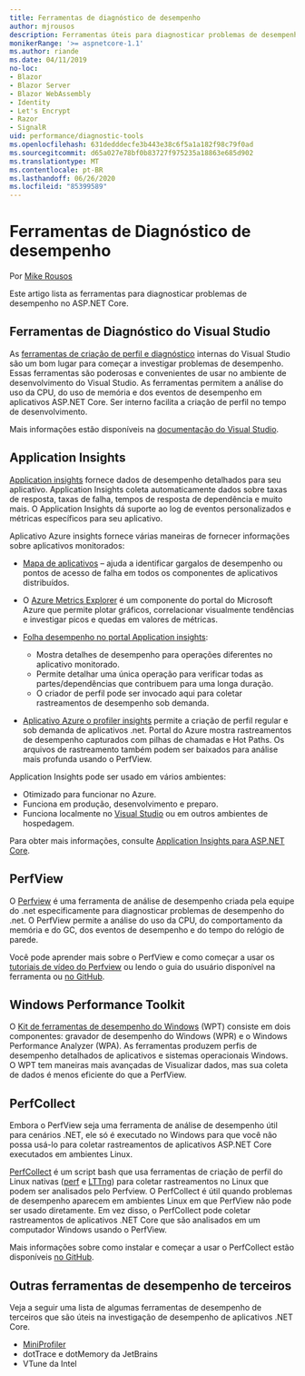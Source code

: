 ```yaml
---
title: Ferramentas de diagnóstico de desempenho
author: mjrousos
description: Ferramentas úteis para diagnosticar problemas de desempenho em aplicativos ASP.NET Core.
monikerRange: '>= aspnetcore-1.1'
ms.author: riande
ms.date: 04/11/2019
no-loc:
- Blazor
- Blazor Server
- Blazor WebAssembly
- Identity
- Let's Encrypt
- Razor
- SignalR
uid: performance/diagnostic-tools
ms.openlocfilehash: 631dedddecfe3b443e38c6f5a1a182f98c79f0ad
ms.sourcegitcommit: d65a027e78bf0b83727f975235a18863e685d902
ms.translationtype: MT
ms.contentlocale: pt-BR
ms.lasthandoff: 06/26/2020
ms.locfileid: "85399589"
---
```

# <a name="performance-diagnostic-tools"></a>Ferramentas de Diagnóstico de desempenho

Por [Mike Rousos](https://github.com/mjrousos)

Este artigo lista as ferramentas para diagnosticar problemas de desempenho no ASP.NET Core.

## <a name="visual-studio-diagnostic-tools"></a>Ferramentas de Diagnóstico do Visual Studio

As [ferramentas de criação de perfil e diagnóstico](/visualstudio/profiling) internas do Visual Studio são um bom lugar para começar a investigar problemas de desempenho. Essas ferramentas são poderosas e convenientes de usar no ambiente de desenvolvimento do Visual Studio. As ferramentas permitem a análise do uso da CPU, do uso de memória e dos eventos de desempenho em aplicativos ASP.NET Core. Ser interno facilita a criação de perfil no tempo de desenvolvimento.

Mais informações estão disponíveis na [documentação do Visual Studio](/visualstudio/profiling/profiling-overview).

## <a name="application-insights"></a>Application Insights

[Application insights](/azure/application-insights/app-insights-overview) fornece dados de desempenho detalhados para seu aplicativo. Application Insights coleta automaticamente dados sobre taxas de resposta, taxas de falha, tempos de resposta de dependência e muito mais. O Application Insights dá suporte ao log de eventos personalizados e métricas específicos para seu aplicativo.

Aplicativo Azure insights fornece várias maneiras de fornecer informações sobre aplicativos monitorados:

- [Mapa de aplicativos](/azure/application-insights/app-insights-app-map) – ajuda a identificar gargalos de desempenho ou pontos de acesso de falha em todos os componentes de aplicativos distribuídos.
- O [Azure Metrics Explorer](/azure/azure-monitor/platform/metrics-getting-started) é um componente do portal do Microsoft Azure que permite plotar gráficos, correlacionar visualmente tendências e investigar picos e quedas em valores de métricas.
- [Folha desempenho no portal Application insights](/azure/application-insights/app-insights-tutorial-performance):

  - Mostra detalhes de desempenho para operações diferentes no aplicativo monitorado.
  - Permite detalhar uma única operação para verificar todas as partes/dependências que contribuem para uma longa duração.
  - O criador de perfil pode ser invocado aqui para coletar rastreamentos de desempenho sob demanda.

- [Aplicativo Azure o profiler insights](/azure/azure-monitor/app/profiler) permite a criação de perfil regular e sob demanda de aplicativos .net.  Portal do Azure mostra rastreamentos de desempenho capturados com pilhas de chamadas e Hot Paths. Os arquivos de rastreamento também podem ser baixados para análise mais profunda usando o PerfView.

Application Insights pode ser usado em vários ambientes:

- Otimizado para funcionar no Azure.
- Funciona em produção, desenvolvimento e preparo.
- Funciona localmente no [Visual Studio](/azure/application-insights/app-insights-visual-studio) ou em outros ambientes de hospedagem.

Para obter mais informações, consulte [Application Insights para ASP.NET Core](/azure/application-insights/app-insights-asp-net-core).

## <a name="perfview"></a>PerfView

O [Perfview](https://github.com/Microsoft/perfview) é uma ferramenta de análise de desempenho criada pela equipe do .net especificamente para diagnosticar problemas de desempenho do .net. O PerfView permite a análise do uso da CPU, do comportamento da memória e do GC, dos eventos de desempenho e do tempo do relógio de parede.

Você pode aprender mais sobre o PerfView e como começar a usar os [tutoriais de vídeo do Perfview](https://channel9.msdn.com/Series/PerfView-Tutorial) ou lendo o guia do usuário disponível na ferramenta ou [no GitHub](https://github.com/Microsoft/perfview).

## <a name="windows-performance-toolkit"></a>Windows Performance Toolkit

O [Kit de ferramentas de desempenho do Windows](/windows-hardware/test/wpt/) (WPT) consiste em dois componentes: gravador de desempenho do Windows (WPR) e o Windows Performance Analyzer (WPA). As ferramentas produzem perfis de desempenho detalhados de aplicativos e sistemas operacionais Windows. O WPT tem maneiras mais avançadas de Visualizar dados, mas sua coleta de dados é menos eficiente do que a PerfView.

## <a name="perfcollect"></a>PerfCollect

Embora o PerfView seja uma ferramenta de análise de desempenho útil para cenários .NET, ele só é executado no Windows para que você não possa usá-lo para coletar rastreamentos de aplicativos ASP.NET Core executados em ambientes Linux.

[PerfCollect](https://github.com/dotnet/coreclr/blob/master/Documentation/project-docs/linux-performance-tracing.md) é um script bash que usa ferramentas de criação de perfil do Linux nativas ([perf](https://perf.wiki.kernel.org/index.php/Main_Page) e [LTTng](https://lttng.org/)) para coletar rastreamentos no Linux que podem ser analisados pelo Perfview. O PerfCollect é útil quando problemas de desempenho aparecem em ambientes Linux em que PerfView não pode ser usado diretamente. Em vez disso, o PerfCollect pode coletar rastreamentos de aplicativos .NET Core que são analisados em um computador Windows usando o PerfView.

Mais informações sobre como instalar e começar a usar o PerfCollect estão disponíveis [no GitHub](https://github.com/dotnet/coreclr/blob/master/Documentation/project-docs/linux-performance-tracing.md).

## <a name="other-third-party-performance-tools"></a>Outras ferramentas de desempenho de terceiros

Veja a seguir uma lista de algumas ferramentas de desempenho de terceiros que são úteis na investigação de desempenho de aplicativos .NET Core.

- [MiniProfiler](https://miniprofiler.com/)
- dotTrace e dotMemory da JetBrains
- VTune da Intel
